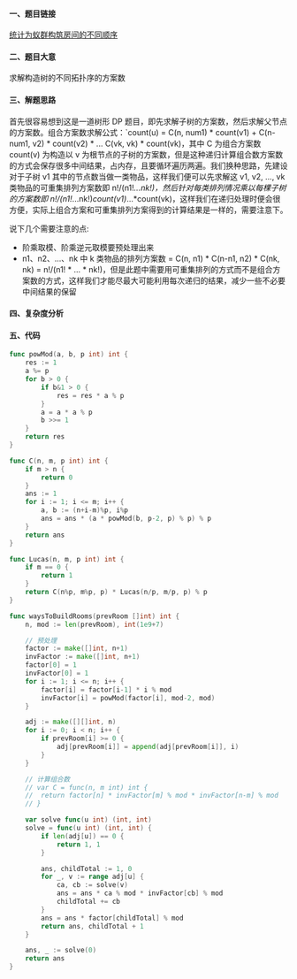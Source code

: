 #### 一、题目链接
[统计为蚁群构筑房间的不同顺序](https://leetcode-cn.com/problems/count-ways-to-build-rooms-in-an-ant-colony/)

#### 二、题目大意
求解构造树的不同拓扑序的方案数

#### 三、解题思路
首先很容易想到这是一道树形 DP 题目，即先求解子树的方案数，然后求解父节点的方案数。组合方案数求解公式：`count(u) = C(n, num1) * count(v1) + C(n-num1, v2) * count(v2) * ... C(vk, vk) * count(vk)，其中 C 为组合方案数 count(v) 为构造以 v 为根节点的子树的方案数，但是这种递归计算组合数方案数的方式会保存很多中间结果，占内存，且要循环遍历两遍。我们换种思路，先建设对于子树 v1 其中的节点数当做一类物品，这样我们便可以先求解这 v1, v2, ..., vk 类物品的可重集排列方案数即 n!/(n1!*...nk!)，然后针对每类排列情况乘以每棵子树的方案数即 n!/(n1!*...nk!)*count(v1)*...*count(vk)，这样我们在递归处理时便会很方便，实际上组合方案和可重集排列方案得到的计算结果是一样的，需要注意下。

说下几个需要注意的点:
- 阶乘取模、阶乘逆元取模要预处理出来
- n1、n2、...、nk 中 k 类物品的排列方案数 = C(n, n1) * C(n-n1, n2) * C(nk, nk) = n!/(n1! * ... * nk!)，但是此题中需要用可重集排列的方式而不是组合方案数的方式，这样我们才能尽最大可能利用每次递归的结果，减少一些不必要中间结果的保留

#### 四、复杂度分析

#### 五、代码
```go
func powMod(a, b, p int) int {
	res := 1
	a %= p
	for b > 0 {
		if b&1 > 0 {
			res = res * a % p
		}
		a = a * a % p
		b >>= 1
	}
	return res
}

func C(n, m, p int) int {
	if m > n {
		return 0
	}
	ans := 1
	for i := 1; i <= m; i++ {
		a, b := (n+i-m)%p, i%p
		ans = ans * (a * powMod(b, p-2, p) % p) % p
	}
	return ans
}

func Lucas(n, m, p int) int {
	if m == 0 {
		return 1
	}
	return C(n%p, m%p, p) * Lucas(n/p, m/p, p) % p
}

func waysToBuildRooms(prevRoom []int) int {
	n, mod := len(prevRoom), int(1e9+7)

	// 预处理
	factor := make([]int, n+1)
	invFactor := make([]int, n+1)
	factor[0] = 1
	invFactor[0] = 1
	for i := 1; i <= n; i++ {
		factor[i] = factor[i-1] * i % mod
		invFactor[i] = powMod(factor[i], mod-2, mod)
	}

	adj := make([][]int, n)
	for i := 0; i < n; i++ {
		if prevRoom[i] >= 0 {
			adj[prevRoom[i]] = append(adj[prevRoom[i]], i)
		}
	}

	// 计算组合数
	// var C = func(n, m int) int {
	// 	return factor[n] * invFactor[m] % mod * invFactor[n-m] % mod
	// }

	var solve func(u int) (int, int)
	solve = func(u int) (int, int) {
		if len(adj[u]) == 0 {
			return 1, 1
		}

		ans, childTotal := 1, 0
		for _, v := range adj[u] {
			ca, cb := solve(v)
			ans = ans * ca % mod * invFactor[cb] % mod
			childTotal += cb
		}
        ans = ans * factor[childTotal] % mod
		return ans, childTotal + 1
	}

	ans, _ := solve(0)
	return ans
}
```